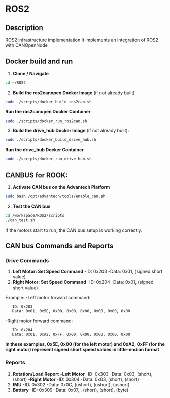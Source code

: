 # ROS2
## Description
ROS2 infrastructure implementation 
It implements an integration of ROS2 with CANOpenNode

## Docker build and run
1. **Clone / Navigate**
```bash
cd ~/ROS2
```
2. **Build the ros2canopen Docker Image** (if not already built)
```bash
sudo ./scripts/docker_build_ros2can.sh
```
   
   **Run the ros2canopen Docker Container**
```bash
sudo ./scripts/docker_run_ros2can.sh
```

3. **Build the drive_hub Docker Image** (if not already built): 
```bash
sudo ./scripts/docker_build_drive_hub.sh
```
   **Run the drive_hub Docker Container**
  ```bash
  sudo ./scripts/docker_run_drive_hub.sh
  ```

## CANBUS for ROOK:
1. **Activate CAN bus on the Advantech Platform**
```bash
sudo bash /opt/advantech/tools/enable_can.sh
```
2. **Test the CAN bus**
```bash
cd /workspace/ROS2/scripts
./can_test.sh
```
   If the motors start to run, the CAN bus setup is working correctly.

## CAN bus Commands and Reports
### Drive Commands
1. **Left Motor: Set Speed Command**
   -ID: 0x203
   -Data: 0x01, <speed> (signed short value)
2. **Right Motor: Set Speed Command**
   -ID: 0x204
   -Data: 0x01, <speed> (signed short value)

Example:
   -Left motor forward command:
   ```text
      ID: 0x203
      Data: 0x01, 0x5E, 0x00, 0x00, 0x00, 0x00, 0x00, 0x00
   ```
   -Right motor forward command:
   ```text
      ID: 0x204
      Data: 0x01, 0xA2, 0xFF, 0x00, 0x00, 0x00, 0x00, 0x00
   ```
**In these examples, 0x5E, 0x00 (for the left motor) and 0xA2, 0xFF (for the right motor) represent signed short speed values in little-endian format**

### Reports
1. **Rotation/Load Report**
   -**Left Motor**
      -ID: 0x303
      -Data: 0x03, <rpm> (short), <load> (short)
   -**Right Motor**
      -ID: 0x304
      -Data: 0x03, <rpm> (short), <load> (short)
2. **IMU**
      -ID: 0x302
      -Data: 0x0C, <rollDeg> (ushort), <pitchDeg> (ushort), <yawDeg> (ushort)
3. **Battery**
      -ID: 0x309
      -Data: 0x07, <batteryID>, <current> (short), <voltage> (short), <charge> (byte)


